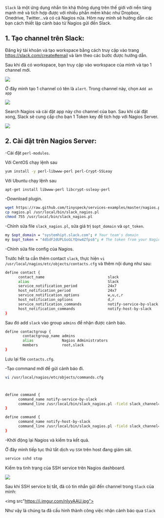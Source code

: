 `Slack` là một ứng dụng nhắn tin khá thông dụng trên thế giới với nền tảng mạnh mẽ và tích hợp được với nhiều phần mềm khác như Dropbox, Onedrive, Twitter...và có cả Nagios nữa. 
Hôm nay mình sẽ hướng dẫn các bạn cách thiết lập cảnh báo từ Nagios gửi đến Slack.

## 1. Tạo channel trên Slack:

 Đăng ký tài khoản và tạo workspace bằng cách truy cập vào trang https://slack.com/create#email và làm theo các bước được hướng dẫn.

 Sau khi đã có workspace, bạn truy cập vào workspace của mình và tạo 1 channel mới.

 <img src="https://i.imgur.com/BaHEzZE.jpg">

Ở đây mình tạo 1 channel có tên là `alert`. Trong channel này, chọn `Add an app`

<img src="https://i.imgur.com/vHZxo2S.jpg">

Search Nagios và cài đặt app này cho channel của bạn. Sau khi cài đặt xong, Slack sẽ cung cấp cho bạn 1 Token key để tích hợp với Nagios Server.

<img src="https://i.imgur.com/PLlul2u.jpg">

## 2. Cài đặt trên Nagios Server:

-Cài đặt `perl-modules`.

Với CentOS chạy lệnh sau

```sh
yum install -y perl-libwww-perl perl-Crypt-SSLeay
```

Với Ubuntu chạy lệnh sau

```sh
apt-get install libwww-perl libcrypt-ssleay-perl
```
-Download plugin.

```sh
wget https://raw.github.com/tinyspeck/services-examples/master/nagios.pl
cp nagios.pl /usr/local/bin/slack_nagios.pl
chmod 755 /usr/local/bin/slack_nagios.pl
```

-Chỉnh sửa file `slack_nagios.pl`, sửa giá trị `$opt_domain` và `opt_token`.

```sh
my $opt_domain = "systemhipt.slack.com"; # Your team's domain
my $opt_token = "4dSdF2dUPLGoGLYQnw4Zfps6"; # The token from your Nagios services page
```

-Chỉnh sửa file config của Nagios. 

Trước hết ta cần thêm contact `slack`, thực hiện `vi /usr/local/nagios/etc/objects/contacts.cfg` và thêm nội dung như sau:

```sh
define contact {
      contact_name                             slack
      alias                                    Slack
      service_notification_period              24x7
      host_notification_period                 24x7
      service_notification_options             w,u,c,r
      host_notification_options                d,r
      service_notification_commands            notify-service-by-slack
      host_notification_commands               notify-host-by-slack
}
```

Sau đó add `slack` vào group `admins` để nhận được cảnh báo.

```sh
define contactgroup {
        contactgroup_name admins
        alias             Nagios Administrators
        members           root,slack
}
```

Lưu lại file `contacts.cfg`.

-Tạo command mới để gửi cảnh báo đi.

```sh
vi /usr/local/nagios/etc/objects/commands.cfg



define command {
      command_name notify-service-by-slack
      command_line /usr/local/bin/slack_nagios.pl -field slack_channel=#alerts -field HOSTALIAS="$HOSTNAME$" -field SERVICEDESC="$SERVICEDESC$" -field SERVICESTATE="$SERVICESTATE$" -field SERVICEOUTPUT="$SERVICEOUTPUT$" -field NOTIFICATIONTYPE="$NOTIFICATIONTYPE$"
}

define command {
      command_name notify-host-by-slack
      command_line /usr/local/bin/slack_nagios.pl -field slack_channel=#alerts -field HOSTALIAS="$HOSTNAME$" -field HOSTSTATE="$HOSTSTATE$" -field HOSTOUTPUT="$HOSTOUTPUT$" -field NOTIFICATIONTYPE="$NOTIFICATIONTYPE$"
}
```

-Khởi động lại Nagios và kiểm tra kết quả.

Ở đây mình tiếp tục thử tắt dịch vụ `SSH` trên host đang giám sát.

```sh
service sshd stop
```

Kiểm tra tình trạng của SSH service trên Nagios dashboard.

<img src="https://i.imgur.com/LBnhmDS.jpg">

Sau khi SSH service bị tắt, đã có tin nhắn gửi đến channel trong `Slack` của mình:

<img src"https://i.imgur.com/nIyyAAU.jpg">

Như vậy là chúng ta đã cấu hình thành công việc nhận cảnh báo qua `Slack`